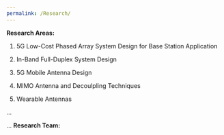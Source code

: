 ```yaml
---
permalink: /Research/
---
```

**Research Areas:**

1. 5G Low-Cost Phased Array System Design for Base Station Application  

3. In-Band Full-Duplex System Design  

4. 5G Mobile Antenna Design  

4. MIMO Antenna and Decoulpling Techniques

5. Wearable Antennas

...

...
**Research Team:**
